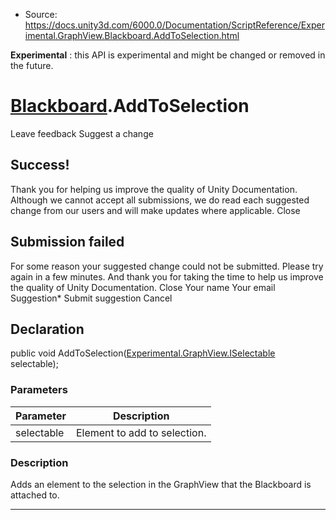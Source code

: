 * Source: https://docs.unity3d.com/6000.0/Documentation/ScriptReference/Experimental.GraphView.Blackboard.AddToSelection.html

**Experimental** : this API is experimental and might be changed or removed in the future.
#  [Blackboard](https://docs.unity3d.com/6000.0/Documentation/ScriptReference/Experimental.GraphView.Blackboard.html).AddToSelection
Leave feedback
Suggest a change
## Success!
Thank you for helping us improve the quality of Unity Documentation. Although we cannot accept all submissions, we do read each suggested change from our users and will make updates where applicable.
Close
## Submission failed
For some reason your suggested change could not be submitted. Please <a>try again</a> in a few minutes. And thank you for taking the time to help us improve the quality of Unity Documentation.
Close
Your name Your email Suggestion* Submit suggestion
Cancel
## Declaration
public void AddToSelection([Experimental.GraphView.ISelectable](https://docs.unity3d.com/6000.0/Documentation/ScriptReference/Experimental.GraphView.ISelectable.html) selectable); 
### Parameters
Parameter | Description  
---|---  
selectable | Element to add to selection.  
### Description
Adds an element to the selection in the GraphView that the Blackboard is attached to.
* * *
